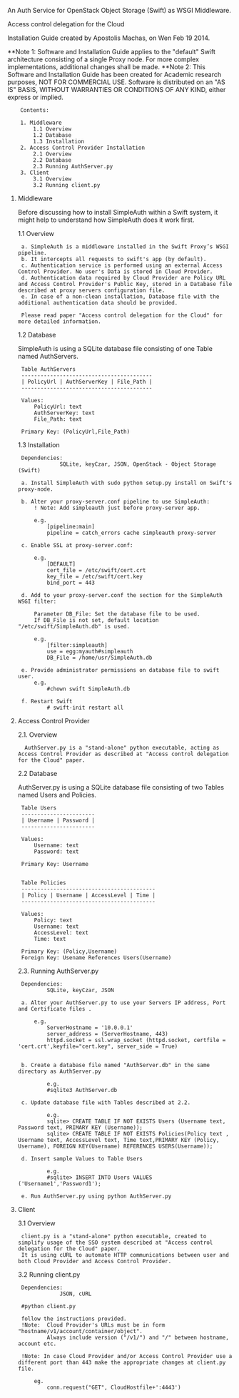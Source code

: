 An Auth Service for OpenStack Object Storage (Swift) as WSGI Middleware.

Access control delegation for the Cloud


Installation Guide created by Apostolis Machas, on Wen Feb 19 2014. 

**Note 1: Software and Installation Guide applies to the "default" Swift architecture consisting of a single Proxy node. 
	  For more complex implementations, additional changes shall be made. 
**Note 2: This Software and Installation Guide has been created for Academic research purposes, NOT FOR COMMERCIAL USE. 
	  Software is distributed on an "AS IS" BASIS, WITHOUT WARRANTIES OR CONDITIONS OF ANY KIND, either express or implied.
		
		
		Contents:
		
		1. Middleware
			1.1 Overview
			1.2 Database
			1.3 Installation
		2. Access Control Provider Installation
			2.1 Overview
			2.2 Database
			2.3 Running AuthServer.py
		3. Client
			3.1 Overview
			3.2 Running client.py
		
		
1. Middleware

	Before discussing how to install SimpleAuth within a Swift system, it might help to understand how SimpleAuth does it work first.
		
	1.1 Overview
	
		a. SimpleAuth is a middleware installed in the Swift Proxy’s WSGI pipeline.
		b. It intercepts all requests to swift's app (by default).
		c. Authentication service is performed using an external Access Control Provider. No user's Data is stored in Cloud Provider. 
		d. Authentication data required by Cloud Provider are Policy URL and Access Control Provider's Public Key, stored in a Database file described at proxy servers configuration file.
		e. In case of a non-clean installation, Database file with the additional authentication data should be provided.
		
		Please read paper "Access control delegation for the Cloud" for more detailed information.
		
	1.2 Database
	
	SimpleAuth is using a SQLite database file consisting of one Table named AuthServers.

		Table AuthServers
		-----------------------------------------
		| PolicyUrl | AuthServerKey | File_Path |
		-----------------------------------------
		
		Values:
			PolicyUrl: text
			AuthServerKey: text
			File_Path: text
			
		Primary Key: (PolicyUrl,File_Path)
		
	1.3 Installation
	
		Dependencies:
					SQLite, keyCzar, JSON, OpenStack - Object Storage (Swift)
					
		a. Install SimpleAuth with sudo python setup.py install on Swift's proxy-node.
	
		b. Alter your proxy-server.conf pipeline to use SimpleAuth: 
			! Note: Add simpleauth just before proxy-server app. 
	
			e.g.
				[pipeline:main]
				pipeline = catch_errors cache simpleauth proxy-server
		
		c. Enable SSL at proxy-server.conf:
	
			e.g.
				[DEFAULT]
				cert_file = /etc/swift/cert.crt
				key_file = /etc/swift/cert.key
				bind_port = 443
				
		d. Add to your proxy-server.conf the section for the SimpleAuth WSGI filter:
			
			Parameter DB_File: Set the database file to be used.
			If DB_File is not set, default location "/etc/swift/SimpleAuth.db" is used.
			
			e.g.			
				[filter:simpleauth]
				use = egg:myauth#simpleauth
				DB_File = /home/usr/SimpleAuth.db
		
		e. Provide administrator permissions on database file to swift user. 
			e.g. 
				#chown swift SimpleAuth.db
				
		f. Restart Swift
				# swift-init restart all
				
				
2. Access Control Provider

	2.1. Overview
		 
		 AuthServer.py is a "stand-alone" python executable, acting as Access Control Provider as described at "Access control delegation for the Cloud" paper.

	2.2 Database
	
	AuthServer.py is using a SQLite database file consisting of two Tables named Users and Policies.
	
		Table Users
		-----------------------
		| Username | Password |
		-----------------------
		
		Values:
			Username: text
			Password: text
			
		Primary Key: Username
	
	
		Table Policies
		------------------------------------------
		| Policy | Username | AccessLevel | Time |
		------------------------------------------
		
		Values:
			Policy: text
			Username: text
			AccessLevel: text
			Time: text
			
		Primary Key: (Policy,Username)
		Foreign Key: Usename References Users(Username)
		
	2.3. Running AuthServer.py
	
		Dependencies:
				SQLite, keyCzar, JSON
					
		a. Alter your AuthServer.py to use your Servers IP address, Port and Certificate files .
			
			e.g. 
				ServerHostname = '10.0.0.1'
				server_address = (ServerHostname, 443)
	            httpd.socket = ssl.wrap_socket (httpd.socket, certfile = 'cert.crt',keyfile="cert.key", server_side = True)
			 
			
		b. Create a database file named "AuthServer.db" in the same directory as AuthServer.py
				
				e.g.
				#sqlite3 AuthServer.db
				
		c. Update database file with Tables described at 2.2.
				
				e.g.
				sqlite> CREATE TABLE IF NOT EXISTS Users (Username text, Password text, PRIMARY KEY (Username));
				sqlite> CREATE TABLE IF NOT EXISTS Policies(Policy text , Username text, AccessLevel text, Time text,PRIMARY KEY (Policy, Username), FOREIGN KEY(Username) REFERENCES USERS(Username));
				
		d. Insert sample Values to Table Users
		
				e.g.
				#sqlite> INSERT INTO Users VALUES ('Username1','Password1');	
		
		e. Run AuthServer.py using python AuthServer.py 		

		
3. Client

	3.1 Overview
	
		client.py is a "stand-alone" python executable, created to simplify usage of the SSO system described at "Access control delegation for the Cloud" paper.
		It is using cURL to automate HTTP communications between user and both Cloud Provider and Access Control Provider. 

	3.2 Running client.py
	
		Dependencies:
					JSON, cURL
					
		#python client.py
		
		follow the instructions provided.
		!Note:  Cloud Provider's URLs must be in form "hostname/v1/account/container/object". 
				Always include version ("/v1/") and "/" between hostname, account etc.
		
		!Note: In case Cloud Provider and/or Access Control Provider use a different port than 443 make the appropriate changes at client.py file.

			eg.
				conn.request("GET", CloudHostfile+':4443')
